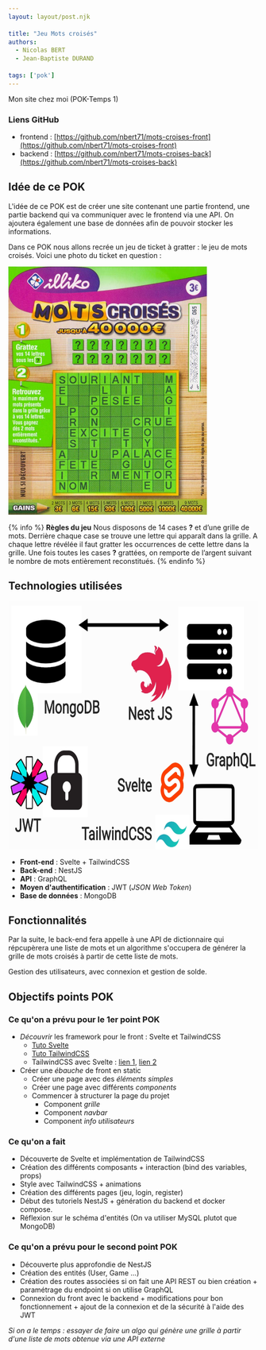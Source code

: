```yaml
---
layout: layout/post.njk

title: "Jeu Mots croisés"
authors:
  - Nicolas BERT
  - Jean-Baptiste DURAND

tags: ['pok']
---
```


<!-- début résumé -->
Mon site chez moi (POK-Temps 1)
<!-- fin résumé -->

### Liens GitHub

- frontend : [https://github.com/nbert71/mots-croises-front](https://github.com/nbert71/mots-croises-front)
- backend : [https://github.com/nbert71/mots-croises-back](https://github.com/nbert71/mots-croises-back)


## Idée de ce POK

L'idée de ce POK est de créer une site contenant une partie frontend, une partie backend qui va communiquer avec le frontend via une API. On ajoutera également une base de données afin de pouvoir stocker les informations.

Dans ce POK nous allons recrée un jeu de ticket à gratter : le jeu de mots croisés. Voici une photo du ticket en question :

<img src="./images/mots-croises.jpg" alt="Image jeu de mots croisés" style="height: 500px; margin: 0 auto;" />
<br>

{% info %}
**Règles du jeu**
Nous disposons de 14 cases **?** et d’une grille de mots. Derrière chaque case se trouve une lettre qui apparaît dans la grille. A chaque lettre révélée il faut gratter les occurrences de cette lettre dans la grille. Une fois toutes les cases **?** grattées, on remporte de l’argent suivant le nombre de mots entièrement reconstitués.
{% endinfo %}

## Technologies utilisées

<img src="./images/choix_techno.jpg" alt="Technologies utilisées" style="height: 500px; margin: 0 auto; border: 0" />

-  **Front-end** : Svelte + TailwindCSS
- **Back-end** : NestJS
- **API** : GraphQL
- **Moyen d'authentification** : JWT (*JSON Web Token*)
- **Base de données** : MongoDB

## Fonctionnalités

Par la suite, le back-end fera appelle à une API de dictionnaire qui répcupèrera une liste de mots et un algorithme s'occupera de générer la grille de mots croisés à partir de cette liste de mots.

Gestion des utilisateurs, avec connexion et gestion de solde.

## Objectifs points POK

<!-- ### Ce qu'on avait prévu la dernière séance
### Ce qu'on a fait depuis
### Ce qu'on prévoit pour la prochaine séance  -->

### Ce qu'on a prévu pour le 1er point POK

- *Découvrir* les framework pour le front : Svelte et TailwindCSS
  - [Tuto Svelte](https://svelte.dev/tutorial/basics)
  - [Tuto TailwindCSS](https://tailwindcss.com/docs/installation)
  - TailwindCSS avec Svelte : [lien 1](https://blog.logrocket.com/how-to-use-tailwind-css-with-svelte/), [lien 2](https://tailwindcss.com/docs/guides/sveltekit)
- Créer une *ébauche* de front en static
  - Créer une page avec des *éléments simples* 
  - Créer une page avec différents *components*
  - Commencer à structurer la page du projet
    - Component *grille*
    - Component *navbar*
    - Component *info utilisateurs*


### Ce qu'on a fait

- Découverte de Svelte et implémentation de TailwindCSS
- Création des différents composants + interaction (bind des variables, props)
- Style avec TailwindCSS + animations
- Création des différents pages (jeu, login, register)
- Début des tutoriels NestJS + génération du backend et docker compose.
- Réflexion sur le schéma d'entités (On va utiliser MySQL plutot que MongoDB)

### Ce qu'on a prévu pour le second point POK

- Découverte plus approfondie de NestJS
- Création des entités (User, Game ...)
- Création des routes associées si on fait une API REST ou bien création + paramétrage du endpoint si on utilise GraphQL
- Connexion du front avec le backend + modifications pour bon fonctionnement + ajout de la connexion et de la sécurité à l'aide des JWT

*Si on a le temps : essayer de faire un algo qui génère une grille à partir d'une liste de mots obtenue via une API externe*
